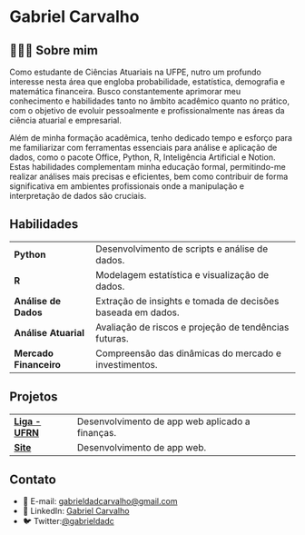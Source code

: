 # Gabriel Carvalho

## 🧔🏾‍♂️ Sobre mim
Como estudante de Ciências Atuariais na UFPE, nutro um profundo
interesse nesta área que engloba probabilidade, estatística, demografia e
matemática financeira. Busco constantemente aprimorar meu
conhecimento e habilidades tanto no âmbito acadêmico quanto no prático,
com o objetivo de evoluir pessoalmente e profissionalmente nas áreas da
ciência atuarial e empresarial.

Além de minha formação acadêmica, tenho dedicado tempo e esforço para
me familiarizar com ferramentas essenciais para análise e aplicação de
dados, como o pacote Office, Python, R, Inteligência Artificial e Notion. Estas
habilidades complementam minha educação formal, permitindo-me realizar
análises mais precisas e eficientes, bem como contribuir de forma
significativa em ambientes profissionais onde a manipulação e interpretação
de dados são cruciais.

## Habilidades
| | |
|---|---|
| **Python** | Desenvolvimento de scripts e análise de dados. |
| **R** | Modelagem estatística e visualização de dados. |
| **Análise de Dados** | Extração de insights e tomada de decisões baseada em dados. |
| **Análise Atuarial** | Avaliação de riscos e projeção de tendências futuras. |
| **Mercado Financeiro** | Compreensão das dinâmicas do mercado e investimentos. |

## Projetos
| | |
|---|---|
| **[Liga - UFRN](https://ligaufrn.streamlit.app/)** | Desenvolvimento de app web aplicado a finanças. |
| **[Site](https://gabrieldadcarvalho.streamlit.app/)** | Desenvolvimento de app web. |


## Contato
- 📧 E-mail: [gabrieldadcarvalho@gmail.com](mailto:gabrieldadcarvalho@gmail.com)
- 🔗 LinkedIn: [Gabriel Carvalho](https://www.linkedin.com/in/gabriel-carvalho-ab38b7209/)
- 🐦 Twitter:[@gabrieldadc](https://twitter.com/gabrieldadc)
